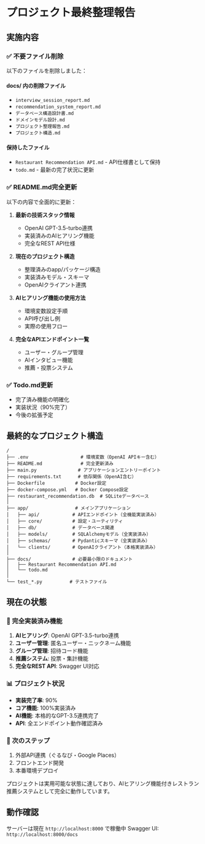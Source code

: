 # プロジェクト最終整理報告

## 実施内容

### ✅ 不要ファイル削除
以下のファイルを削除しました：

#### docs/ 内の削除ファイル
- `interview_session_report.md`
- `recommendation_system_report.md` 
- `データベース構造設計書.md`
- `ドメインモデル設計.md`
- `プロジェクト整理報告.md`
- `プロジェクト構造.md`

#### 保持したファイル
- `Restaurant Recommendation API.md` - API仕様書として保持
- `todo.md` - 最新の完了状況に更新

### ✅ README.md完全更新
以下の内容で全面的に更新：

1. **最新の技術スタック情報**
   - OpenAI GPT-3.5-turbo連携
   - 実装済みのAIヒアリング機能
   - 完全なREST API仕様

2. **現在のプロジェクト構造**
   - 整理済みのapp/パッケージ構造
   - 実装済みモデル・スキーマ
   - OpenAIクライアント連携

3. **AIヒアリング機能の使用方法**
   - 環境変数設定手順
   - API呼び出し例
   - 実際の使用フロー

4. **完全なAPIエンドポイント一覧**
   - ユーザー・グループ管理
   - AIインタビュー機能
   - 推薦・投票システム

### ✅ Todo.md更新
- 完了済み機能の明確化
- 実装状況（90%完了）
- 今後の拡張予定

## 最終的なプロジェクト構造

```
/
├── .env                   # 環境変数（OpenAI APIキー含む）
├── README.md              # 完全更新済み
├── main.py               # アプリケーションエントリーポイント
├── requirements.txt      # 依存関係（OpenAI含む）
├── Dockerfile           # Docker設定
├── docker-compose.yml   # Docker Compose設定
├── restaurant_recommendation.db  # SQLiteデータベース
│
├── app/                 # メインアプリケーション
│   ├── api/            # APIエンドポイント（全機能実装済み）
│   ├── core/           # 設定・ユーティリティ
│   ├── db/             # データベース関連
│   ├── models/         # SQLAlchemyモデル（全実装済み）
│   ├── schemas/        # Pydanticスキーマ（全実装済み）
│   └── clients/        # OpenAIクライアント（本格実装済み）
│
├── docs/               # 必要最小限のドキュメント
│   ├── Restaurant Recommendation API.md
│   └── todo.md
│
└── test_*.py          # テストファイル
```

## 現在の状態

### 🚀 完全実装済み機能
1. **AIヒアリング**: OpenAI GPT-3.5-turbo連携
2. **ユーザー管理**: 匿名ユーザー・ニックネーム機能
3. **グループ管理**: 招待コード機能
4. **推薦システム**: 投票・集計機能
5. **完全なREST API**: Swagger UI対応

### 📊 プロジェクト状況
- **実装完了率**: 90%
- **コア機能**: 100%実装済み
- **AI機能**: 本格的なGPT-3.5連携完了
- **API**: 全エンドポイント動作確認済み

### 🎯 次のステップ
1. 外部API連携（ぐるなび・Google Places）
2. フロントエンド開発
3. 本番環境デプロイ

プロジェクトは実用可能な状態に達しており、AIヒアリング機能付きレストラン推薦システムとして完全に動作しています。

## 動作確認
サーバーは現在 `http://localhost:8000` で稼働中
Swagger UI: `http://localhost:8000/docs`
